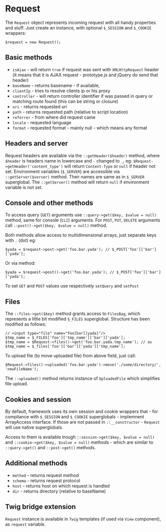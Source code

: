 # Request

The `Request` object represents incoming request with all handy properties and stuff.
Just create an instance, with optional `$_SESSION` and `$_COOKIE` wrappers:

	$request = new Request();

## Basic methods

 * `isAjax` - will return `true` if request was sent with `XMLHttpRequest` header (it means that it is AJAX request - prototype.js and jQuery do send that header)
 * `baseName` - returns basename - if available,
 * `clientIp` - tries to resolve clients ip or his proxy
 * `controller` - will return controller identifier if was passed in query or matching route found (this can be string or closure)
 * `uri` - returns requested uri
 * `path` - returns requested path (relative to script location)
 * `referrer` - from where did request came
 * `locale` - requested language
 * `format` - requested format - mainly null - which means any format

## Headers and server

Request headers are available via the `::getHeader($header)` method, where `$header` is headers name in lowercase and `-` changed to `_`, eg: `$Request->getHeader('content_type')` will return `Content-Type` or `null` if header not set.
Environment variables (`$_SERVER`) are accessible via `::getServer($server)` method. Their names are same as in `$_SERVER` superglobal. The `::getServer()` method will return `null` if environment variable is not set.

## Console and other methods

To access query (`GET`) arguments use `::query->get($key, $value = null)` method, same for console (`CLI`) arguments.
For `POST`, `PUT`, `DELETE` arguments call `::post()->get($key, $value = null)` method.

Both methods allow access to multidimensional arrays, just separate keys with `.` (dot) eg:

	$yada = $request->post->get('foo.bar.yada'); // $_POST['foo']['bar']['yada'];

Or via method:

	$yada = $request->post()->get('foo.bar.yada'); // $_POST['foo']['bar']['yada'];

To set `GET` and `POST` values use respectively `setQuery` and `setPost`

## Files

The `::files->get($key)` method grants access to `FilesBag`, which represents a little bit modified `$_FILES` superglobal.
Structure has been modified as follows:

	// <input type="file" name="foo[bar][yada]"/>
	$tmp_name = $_FILES['foo']['tmp_name']['bar']['yada'];
	$tmp_name = $Request->files()->get('foo.bar.yada.tmp_name'); // as $tmp_name = $_files['foo']['bar']['yada']['tmp_name'];

To upload file (to move uploaded file) from above field, just call:

	$Request->files()->uploaded('foo.bar.yada')->move('./some/directory/', 'newFileName');

The `::uploaded()` method returns instance of `UploadedFile` which simplifies file upload.

## Cookies and session

By default, framework uses its own session and cookie wrappers that - for compliance with `$_SESSION` and `$_COOKIE` superglobals - implemnent ArrayAccess interface.
If those are not passed in `::__constructor` - `Request` will use native superglobals.

Access to them is available trough `::session->get($key, $value = null)` and `::cookie->get($key, $value = null)` methods - which are similar to `::query->get()` and `::post->get()` methods.

## Additional methods

 * `method` - returns request method
 * `schema` - returns request protocol
 * `host` - returns host on which request is handled
 * `dir` - returns directory (relative to baseName)

## Twig bridge extension

`Request` instance is available in `Twig` templates (if used via `View` component), as `request` variable.